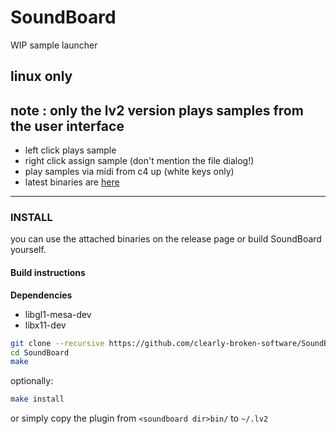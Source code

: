 # SoundBoard

WIP sample launcher

## linux only

## note : only the lv2 version plays samples from the user interface

- left click plays sample
- right click assign sample (don't mention the file dialog!)
- play samples via midi from c4 up (white keys only)
- latest binaries are [here](https://github.com/clearly-broken-software/SoundBoard/releases/download/testing/SoundBoard_binaries.zip)

---

### INSTALL

you can use the attached binaries on the release page or build SoundBoard yourself.

#### Build instructions

**Dependencies**

- libgl1-mesa-dev
- libx11-dev

```bash
git clone --recursive https://github.com/clearly-broken-software/SoundBoard.git
cd SoundBoard
make
```

optionally:

```bash
make install
```

or simply copy the plugin from `<soundboard dir>bin/` to `~/.lv2`
